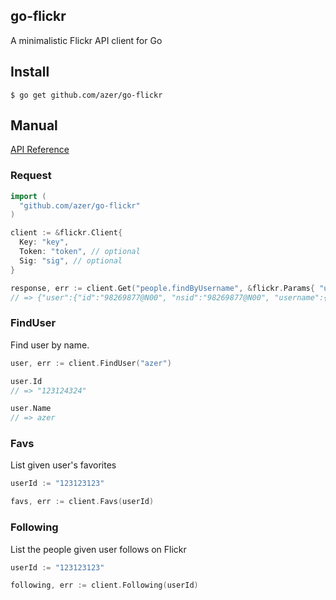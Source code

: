 ## go-flickr

A minimalistic Flickr API client for Go

## Install

```
$ go get github.com/azer/go-flickr
```

## Manual

[API Reference](https://godoc.org/github.com/azer/go-flickr)

### Request

```go
import (
  "github.com/azer/go-flickr"
)

client := &flickr.Client{
  Key: "key",
  Token: "token", // optional
  Sig: "sig", // optional
}

response, err := client.Get("people.findByUsername", &flickr.Params{ "username": "azer" })
// => {"user":{"id":"98269877@N00", "nsid":"98269877@N00", "username":{"_content":"azerbike"}}, "stat":"ok"}
```

### FindUser

Find user by name.

```go
user, err := client.FindUser("azer")

user.Id
// => "123124324"

user.Name
// => azer
```

### Favs

List given user's favorites

```go
userId := "123123123"

favs, err := client.Favs(userId)
```

### Following

List the people given user follows on Flickr

```go
userId := "123123123"

following, err := client.Following(userId)
```
